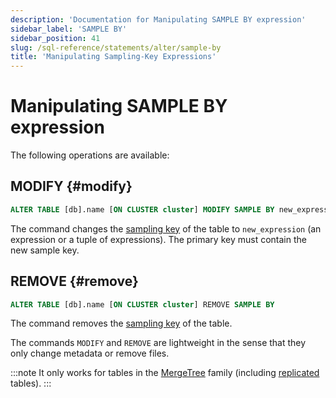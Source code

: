 ```yaml
---
description: 'Documentation for Manipulating SAMPLE BY expression'
sidebar_label: 'SAMPLE BY'
sidebar_position: 41
slug: /sql-reference/statements/alter/sample-by
title: 'Manipulating Sampling-Key Expressions'
---
```


# Manipulating SAMPLE BY expression

The following operations are available:

## MODIFY {#modify}

```sql
ALTER TABLE [db].name [ON CLUSTER cluster] MODIFY SAMPLE BY new_expression
```

The command changes the [sampling key](../../../engines/table-engines/mergetree-family/mergetree.md) of the table to `new_expression` (an expression or a tuple of expressions). The primary key must contain the new sample key.

## REMOVE {#remove}

```sql
ALTER TABLE [db].name [ON CLUSTER cluster] REMOVE SAMPLE BY
```

The command removes the [sampling key](../../../engines/table-engines/mergetree-family/mergetree.md) of the table.

The commands `MODIFY` and `REMOVE` are lightweight in the sense that they only change metadata or remove files.

:::note
It only works for tables in the [MergeTree](../../../engines/table-engines/mergetree-family/mergetree.md) family (including [replicated](../../../engines/table-engines/mergetree-family/replication.md) tables).
:::

